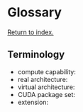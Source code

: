 # Glossary

[Return to index.](../README.md)

## Terminology

- compute capability:
- real architecture:
- virtual architecture:
- CUDA package set:
- extension:
